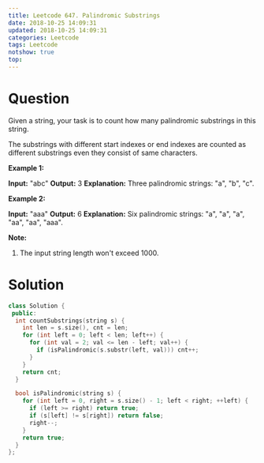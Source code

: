 ```yaml
---
title: Leetcode 647. Palindromic Substrings
date: 2018-10-25 14:09:31
updated: 2018-10-25 14:09:31
categories: Leetcode
tags: Leetcode
notshow: true
top:
---
```


# Question

Given a string, your task is to count how many palindromic substrings in this string.

The substrings with different start indexes or end indexes are counted as different substrings even they consist of same characters.

**Example 1:**  

**Input:** "abc"
**Output:** 3
**Explanation:** Three palindromic strings: "a", "b", "c".

**Example 2:**  

**Input:** "aaa"
**Output:** 6
**Explanation:** Six palindromic strings: "a", "a", "a", "aa", "aa", "aaa".

**Note:**  

1. The input string length won't exceed 1000.

<!-- more -->

# Solution

```cpp
class Solution {
 public:
  int countSubstrings(string s) {
    int len = s.size(), cnt = len;
    for (int left = 0; left < len; left++) {
      for (int val = 2; val <= len - left; val++) {
        if (isPalindromic(s.substr(left, val))) cnt++;
      }
    }
    return cnt;
  }

  bool isPalindromic(string s) {
    for (int left = 0, right = s.size() - 1; left < right; ++left) {
      if (left >= right) return true;
      if (s[left] != s[right]) return false;
      right--;
    }
    return true;
  }
};

```
